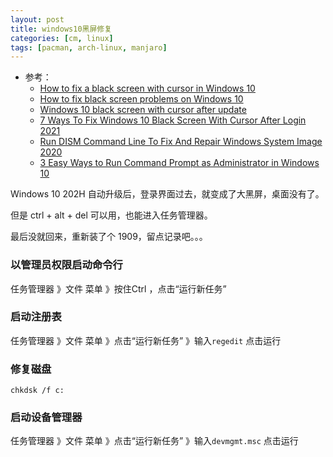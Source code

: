 ```yaml
---
layout: post
title: windows10黑屏修复
categories: [cm, linux]
tags: [pacman, arch-linux, manjaro]
---
```


* 参考： 
  * [How to fix a black screen with cursor in Windows 10](https://windowsreport.com/windows-10-black-screen-cursor/)
  * [How to fix black screen problems on Windows 10](https://www.windowscentral.com/how-fix-black-screen-problems-windows-10)
  * [Windows 10 black screen with cursor after update](https://medium.com/@win10tricks/windows-10-black-screen-with-cursor-after-update-36d08f3b0878)
  * [7 Ways To Fix Windows 10 Black Screen With Cursor After Login 2021](https://howtofixwindows.com/windows-10-black-screen-with-cursor-after-login/)
  * [Run DISM Command Line To Fix And Repair Windows System Image 2020](https://howtofixwindows.com/run-dism-command-windows-10/)
  * [3 Easy Ways to Run Command Prompt as Administrator in Windows 10](https://blog.techinline.com/2019/08/14/run-command-prompt-as-administrator-windows-10/)




Windows 10 202H 自动升级后，登录界面过去，就变成了大黑屏，桌面没有了。

但是 ctrl + alt + del 可以用，也能进入任务管理器。

最后没就回来，重新装了个 1909，留点记录吧。。。


### 以管理员权限启动命令行

任务管理器 》文件 菜单 》按住Ctrl ，点击“运行新任务”


### 启动注册表

任务管理器 》文件 菜单 》点击“运行新任务” 》输入`regedit` 点击运行


### 修复磁盘

`chkdsk /f c:`


### 启动设备管理器

任务管理器 》文件 菜单 》点击“运行新任务” 》输入`devmgmt.msc` 点击运行 









